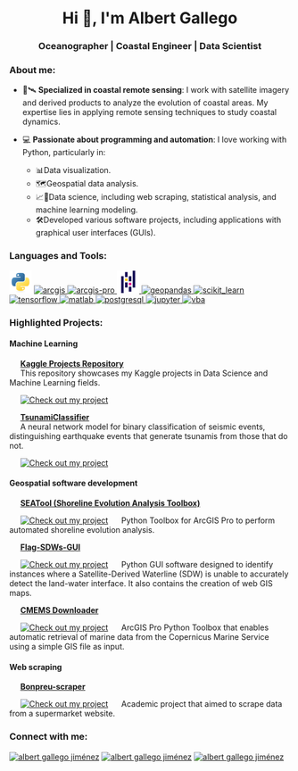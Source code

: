 <h1 align="center">Hi 👋, I'm Albert Gallego</h1>
<h3 align="center">Oceanographer | Coastal Engineer | Data Scientist</h3>

<h3 align="left">About me:</h3>

- 🌊🛰️ **Specialized in coastal remote sensing**: 
  I work with satellite imagery and derived products to analyze the evolution of coastal areas. My expertise lies in applying remote sensing techniques to study coastal dynamics.

- 💻 **Passionate about programming and automation**: 
  I love working with Python, particularly in:
  - 📊Data visualization.
  - 🗺️Geospatial data analysis.
  - 📈🤖Data science, including web scraping, statistical analysis, and machine learning modeling.
  - 🛠️Developed various software projects, including applications with graphical user interfaces (GUIs).

<h3 align="left">Languages and Tools:</h3>
<p align="left">
<!--Python---><a href="https://www.python.org" target="_blank" rel="noreferrer"> <img src="https://raw.githubusercontent.com/devicons/devicon/master/icons/python/python-original.svg" alt="python" width="40" height="40"/></a>
<!--ArcGIS---><a href="https://www.arcgis.com/index.html" target="_blank" rel="noreferrer"> <img src="https://upload.wikimedia.org/wikipedia/commons/d/df/ArcGIS_logo.png" alt="arcgis" width="40" height="40"/> </a>
<!--ArcGIS Pro---><a href="https://pro.arcgis.com/es/pro-app/latest/get-started/download-arcgis-pro.htm" target="_blank" rel="noreferrer"> <img src="https://www.esri.es/content/dam/distributor-share/esri-es/common/product-logos/ArcGIS-Pro.png" alt="arcgis-pro" width="40" height="40"/> </a>
<!--Pandas---><a href="https://pandas.pydata.org/" target="_blank" rel="noreferrer"> <img src="https://raw.githubusercontent.com/devicons/devicon/2ae2a900d2f041da66e950e4d48052658d850630/icons/pandas/pandas-original.svg" alt="pandas" width="40" height="40"/> </a> 
<!--GeoPandas---><a href="https://geopandas.org/en/stable/index.html" target="_blank" rel="noreferrer"> <img src="https://geopandas.org/en/stable/_images/geopandas_icon.png" alt="geopandas" width="40" height="40"/> </a> 
<!--Sklearn---><a href="https://scikit-learn.org/" target="_blank" rel="noreferrer"> <img src="https://upload.wikimedia.org/wikipedia/commons/0/05/Scikit_learn_logo_small.svg" alt="scikit_learn" width="40" height="40"/> </a>
<!--Tensorflow---><a href="https://www.tensorflow.org" target="_blank" rel="noreferrer"> <img src="https://www.vectorlogo.zone/logos/tensorflow/tensorflow-icon.svg" alt="tensorflow" width="40" height="40"/> </a>
<!--Matlab---><a href="https://www.mathworks.com/" target="_blank" rel="noreferrer"> <img src="https://upload.wikimedia.org/wikipedia/commons/2/21/Matlab_Logo.png" alt="matlab" width="40" height="40"/> </a>
<!--PostgreSQL---><a href="https://www.postgresql.org/" target="_blank" rel="noreferrer"> <img src="https://wiki.postgresql.org/images/a/a4/PostgreSQL_logo.3colors.svg" alt="postgresql" width="40" height="40"/> </a>
<!--Jupyter---><a href="https://jupyter.org/" target="_blank" rel="noreferrer"> <img src="https://upload.wikimedia.org/wikipedia/commons/3/38/Jupyter_logo.svg" alt="jupyter" width="40" height="40"/> </a>
<!--VBA---><a href="https://learn.microsoft.com/es-es/office/vba/library-reference/concepts/getting-started-with-vba-in-office" target="_blank" rel="noreferrer"> <img src="https://upload.wikimedia.org/wikipedia/commons/7/78/Microsoft_Visual_Basic_for_Applications_logo.svg" alt="vba" width="90" height="40"/> </a>
</p>
<!-- Most used languages
<p><img align="center" src="https://github-readme-stats.vercel.app/api/top-langs?username=albertgallegojimenez&show_icons=true&locale=en&layout=compact" alt="albertgallegojimenez" /></p>
--->

<h3 align="left">Highlighted Projects:</h3>

<h4 align="left">Machine Learning</h4>


&nbsp;&nbsp;&nbsp;&nbsp;&nbsp;**[Kaggle Projects Repository](https://github.com/AlbertGallegoJimenez/Kaggle-Projects)**  
&nbsp;&nbsp;&nbsp;&nbsp;&nbsp;This repository showcases my Kaggle projects in Data Science and Machine Learning fields.

&nbsp;&nbsp;&nbsp;&nbsp;&nbsp;[![Check out my project](https://img.shields.io/badge/Kaggle-Kaggle_projects-blue?style=for-the-badge&logo=kaggle)](https://github.com/AlbertGallegoJimenez/Kaggle-Projects)


&nbsp;&nbsp;&nbsp;&nbsp;&nbsp;**[TsunamiClassifier ](https://github.com/AlbertGallegoJimenez/TsunamiClassifier)**  
&nbsp;&nbsp;&nbsp;&nbsp;&nbsp;A neural network model for binary classification of seismic events, distinguishing earthquake events that generate tsunamis from those that do not.

&nbsp;&nbsp;&nbsp;&nbsp;&nbsp;[![Check out my project](https://img.shields.io/badge/GitHub-Tsunami_Classifier-blue?style=for-the-badge&logo=github)](https://github.com/AlbertGallegoJimenez/TsunamiClassifier)


<h4 align="left">Geospatial software development</h4>

&nbsp;&nbsp;&nbsp;&nbsp;&nbsp;**[SEATool (Shoreline Evolution Analysis Toolbox)](https://github.com/AlbertGallegoJimenez/SEATool)**

&nbsp;&nbsp;&nbsp;&nbsp;&nbsp;[![Check out my project](https://img.shields.io/badge/GitHub-SEATool-green?style=for-the-badge&logo=github)](https://github.com/AlbertGallegoJimenez/SEATool)
&nbsp;&nbsp;&nbsp;&nbsp;&nbsp;Python Toolbox for ArcGIS Pro to perform automated shoreline evolution analysis.

&nbsp;&nbsp;&nbsp;&nbsp;&nbsp;**[Flag-SDWs-GUI](https://github.com/IHCantabria/Flag-SDWs-GUI)**

&nbsp;&nbsp;&nbsp;&nbsp;&nbsp;[![Check out my project](https://img.shields.io/badge/GitHub-Flag_SDWs_GUI-green?style=for-the-badge&logo=github)](https://github.com/IHCantabria/Flag-SDWs-GUI)
&nbsp;&nbsp;&nbsp;&nbsp;&nbsp;Python GUI software designed to identify instances where a Satellite-Derived Waterline (SDW) is unable to accurately detect the land-water interface. It also contains the creation of web GIS maps.

&nbsp;&nbsp;&nbsp;&nbsp;&nbsp;**[CMEMS Downloader](https://github.com/AlbertGallegoJimenez/cmems-downloader-toolbox)**

&nbsp;&nbsp;&nbsp;&nbsp;&nbsp;[![Check out my project](https://img.shields.io/badge/GitHub-cmems_downloader-green?style=for-the-badge&logo=github)](https://github.com/AlbertGallegoJimenez/cmems-downloader-toolbox)
&nbsp;&nbsp;&nbsp;&nbsp;&nbsp;ArcGIS Pro Python Toolbox that enables automatic retrieval of marine data from the Copernicus Marine Service using a simple GIS file as input.

<h4 align="left">Web scraping</h4>

&nbsp;&nbsp;&nbsp;&nbsp;&nbsp;**[Bonpreu-scraper](https://github.com/AlbertGallegoJimenez/Bonpreu-scraper)**

&nbsp;&nbsp;&nbsp;&nbsp;&nbsp;[![Check out my project](https://img.shields.io/badge/GitHub-bonpreu_scraper-yellow?style=for-the-badge&logo=github)](https://github.com/AlbertGallegoJimenez/Bonpreu-scraper)
&nbsp;&nbsp;&nbsp;&nbsp;&nbsp;Academic project that aimed to scrape data from a supermarket website.

<h3 align="left">Connect with me:</h3>
<p align="left">
<a href="https://linkedin.com/in/albert gallego jiménez" target="blank"><img align="center" src="https://raw.githubusercontent.com/rahuldkjain/github-profile-readme-generator/master/src/images/icons/Social/linked-in-alt.svg" alt="albert gallego jiménez" height="30" width="40" /></a>
<a href="https://www.researchgate.net/profile/Albert-Gallego-Jimenez" target="blank"><img align="center" src="https://upload.wikimedia.org/wikipedia/commons/5/5e/ResearchGate_icon_SVG.svg" alt="albert gallego jiménez" height="30" width="30" /></a>
<a href="https://www.researchgate.net/profile/Albert-Gallego-Jimenez" target="blank"><img align="center" src="https://upload.wikimedia.org/wikipedia/commons/thumb/0/06/ORCID_iD.svg/1024px-ORCID_iD.svg.png" alt="albert gallego jiménez" height="30" width="30" /></a>
</p>
